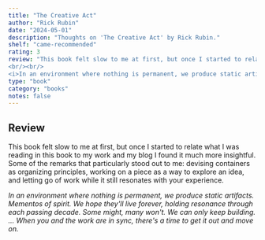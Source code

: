 ```yaml
---
title: "The Creative Act"
author: "Rick Rubin"
date: "2024-05-01"
description: "Thoughts on 'The Creative Act' by Rick Rubin."
shelf: "came-recommended"
rating: 3
review: "This book felt slow to me at first, but once I started to relate what I was reading in this book to my work and my blog I found it much more insightful. Some of the remarks that particularly stood out to me: devising containers as organizing principles, working on a piece as a way to explore an idea, and letting go of work while it still resonates with your experience.
<br/><br/>
<i>In an environment where nothing is permanent, we produce static artifacts. Mementos of spirit. We hope they'll live forever, holding resonance through each passing decade. Some might, many won't. We can only keep building. … When you and the work are in sync, there's a time to get it out and move on.</i>"
type: "book"
category: "books"
notes: false
---
```


## Review

This book felt slow to me at first, but once I started to relate what I was reading in this book to my work and my blog I found it much more insightful. Some of the remarks that particularly stood out to me: devising containers as organizing principles, working on a piece as a way to explore an idea, and letting go of work while it still resonates with your experience.

_In an environment where nothing is permanent, we produce static artifacts. Mementos of spirit. We hope they'll live forever, holding resonance through each passing decade. Some might, many won't. We can only keep building. … When you and the work are in sync, there's a time to get it out and move on._
